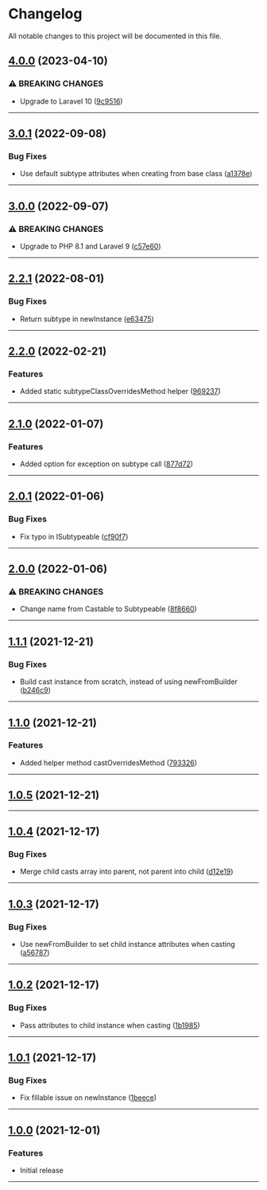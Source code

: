 <!--- BEGIN HEADER -->
# Changelog

All notable changes to this project will be documented in this file.
<!--- END HEADER -->

## [4.0.0](https://github.com/vetmoves/com.moves.php.eloquent.subtypeable/compare/3.0.1...4.0.0) (2023-04-10)

### ⚠ BREAKING CHANGES

* Upgrade to Laravel 10 ([9c9516](https://github.com/vetmoves/com.moves.php.eloquent.subtypeable/commit/9c9516dcc6b8d8c911b03930c7a72e842d856c21))


---

## [3.0.1](https://github.com/vetmoves/com.moves.php.eloquent.subtypeable/compare/3.0.0...3.0.1) (2022-09-08)

### Bug Fixes

* Use default subtype attributes when creating from base class ([a1378e](https://github.com/vetmoves/com.moves.php.eloquent.subtypeable/commit/a1378eaf9234cf0938cfc838b799b599470e3cef))


---

## [3.0.0](https://github.com/vetmoves/com.moves.php.eloquent.subtypeable/compare/2.2.1...3.0.0) (2022-09-07)

### ⚠ BREAKING CHANGES

* Upgrade to PHP 8.1 and Laravel 9 ([c57e60](https://github.com/vetmoves/com.moves.php.eloquent.subtypeable/commit/c57e60e982868a6060751aa757e79abcd250ba9b))


---

## [2.2.1](https://github.com/vetmoves/com.moves.php.eloquent.subtypeable/compare/2.2.0...2.2.1) (2022-08-01)
### Bug Fixes

* Return subtype in newInstance ([e63475](https://github.com/vetmoves/com.moves.php.eloquent.subtypeable/commit/e63475b83106fb326dc420fc9994d460bb353823))


---

## [2.2.0](https://github.com/vetmoves/com.moves.php.eloquent.subtypeable/compare/2.1.0...2.2.0) (2022-02-21)
### Features

* Added static subtypeClassOverridesMethod helper ([969237](https://github.com/vetmoves/com.moves.php.eloquent.subtypeable/commit/969237f9e615f9dbb4cada85f74d3b738ef79290))


---

## [2.1.0](https://github.com/vetmoves/com.moves.php.eloquent.subtypeable/compare/2.0.1...2.1.0) (2022-01-07)
### Features

* Added option for exception on subtype call ([877d72](https://github.com/vetmoves/com.moves.php.eloquent.subtypeable/commit/877d72e8e442a0ae33bede2f4071cae7958baae4))


---

## [2.0.1](https://github.com/vetmoves/com.moves.php.eloquent.subtypeable/compare/2.0.0...2.0.1) (2022-01-06)
### Bug Fixes

* Fix typo in ISubtypeable ([cf90f7](https://github.com/vetmoves/com.moves.php.eloquent.subtypeable/commit/cf90f7c356ec30abd42d39e8cd7b53e6de4d50a0))


---

## [2.0.0](https://github.com/vetmoves/com.moves.php.eloquent.subtypeable/compare/1.1.1...2.0.0) (2022-01-06)
### ⚠ BREAKING CHANGES

* Change name from Castable to Subtypeable ([8f8660](https://github.com/vetmoves/com.moves.php.eloquent.subtypeable/commit/8f86601f1d83bec0ee7190145596ba02cbcc2466))


---

## [1.1.1](https://github.com/vetmoves/com.moves.php.eloquent.subtypeable/compare/1.1.0...1.1.1) (2021-12-21)
### Bug Fixes

* Build cast instance from scratch, instead of using newFromBuilder ([b246c9](https://github.com/vetmoves/com.moves.php.eloquent.subtypeable/commit/b246c9a95f376799d9fdd0d2ba5cca86abd70f66))


---

## [1.1.0](https://github.com/vetmoves/com.moves.php.eloquent.subtypeable/compare/1.0.5...1.1.0) (2021-12-21)
### Features

* Added helper method castOverridesMethod ([793326](https://github.com/vetmoves/com.moves.php.eloquent.subtypeable/commit/7933266c90d911b0c9a7bd118905456711a99073))


---

## [1.0.5](https://github.com/vetmoves/com.moves.php.eloquent.subtypeable/compare/1.0.4...1.0.5) (2021-12-21)

---

## [1.0.4](https://github.com/vetmoves/com.moves.php.eloquent.subtypeable/compare/1.0.3...1.0.4) (2021-12-17)
### Bug Fixes

* Merge child casts array into parent, not parent into child ([d12e19](https://github.com/vetmoves/com.moves.php.eloquent.subtypeable/commit/d12e1903f310a7ad940d3b18e9920ab2b33c1529))


---

## [1.0.3](https://github.com/vetmoves/com.moves.php.eloquent.subtypeable/compare/1.0.2...1.0.3) (2021-12-17)
### Bug Fixes

* Use newFromBuilder to set child instance attributes when casting ([a56787](https://github.com/vetmoves/com.moves.php.eloquent.subtypeable/commit/a56787ddfe3d8daa02ca76cca88d78d77e5f7dc1))


---

## [1.0.2](https://github.com/vetmoves/com.moves.php.eloquent.subtypeable/compare/1.0.1...1.0.2) (2021-12-17)
### Bug Fixes

* Pass attributes to child instance when casting ([1b1985](https://github.com/vetmoves/com.moves.php.eloquent.subtypeable/commit/1b198574e5537c1612817431d754d4ec2493b78f))


---

## [1.0.1](https://github.com/vetmoves/com.moves.php.eloquent.subtypeable/compare/1.0.0...1.0.1) (2021-12-17)
### Bug Fixes

* Fix fillable issue on newInstance ([1beece](https://github.com/vetmoves/com.moves.php.eloquent.subtypeable/commit/1beecef3c42a8a6220f7342f1978f470a80d6342))


---

## [1.0.0](https://github.com/vetmoves/com.moves.php.eloquent.subtypeable/compare/0.0.0...1.0.0) (2021-12-01)
### Features

* Initial release


---

